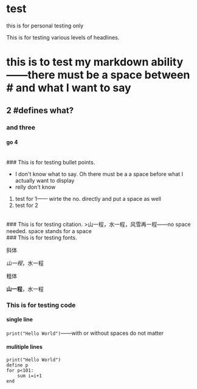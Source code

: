 # test
this is for personal testing only

This is for testing various levels of headlines.
# this is to test my markdown ability——there must be a space between # and what I want to say
## 2 #defines what? 
### and three
#### go 4

<br/>
### This is for testing bullet points.

- I don't know what to say. Oh there must be a a space before what I actually want to display
- relly don't know

1. test for 1—— wirte the no. directly and put a space as well  
2. test for 2
<br/>
### This is for testing citation.
>山一程，水一程，风雪再一程——no space needed. space stands for a space
<br/>
### This is for testing fonts.

斜体

*山一程*，水一程

粗体

**山一程**，水一程
<br/>
### This is for testing code

#### single line 
` print("Hello World") `——with or without spaces do not matter

#### mulitiple lines
```
print("Hello World")
define p
for p<101:
    sum i=i+1
end 
```
<br/>
